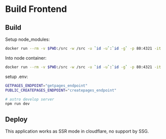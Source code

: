 # Build Frontend
## Build

Setup node_modules:
```sh
docker run --rm -v $PWD:/src -w /src -u `id -u`:`id -g` -p 80:4321 -it node:18.17.1 npm install
```
Into node container:
```sh
docker run --rm -v $PWD:/src -w /src -u `id -u`:`id -g` -p 80:4321 -it node:18.17.1 /bin/bash
```

setup .env:
```sh
GETPAGES_ENDPOINT="getpages_endpoint"
PUBLIC_CREATEPAGES_ENDPOINT="createpages_endpoint"
```

```sh
# astro develop server
npm run dev
```

## Deploy 

This application works as SSR mode in cloudflare, no support by SSG.
